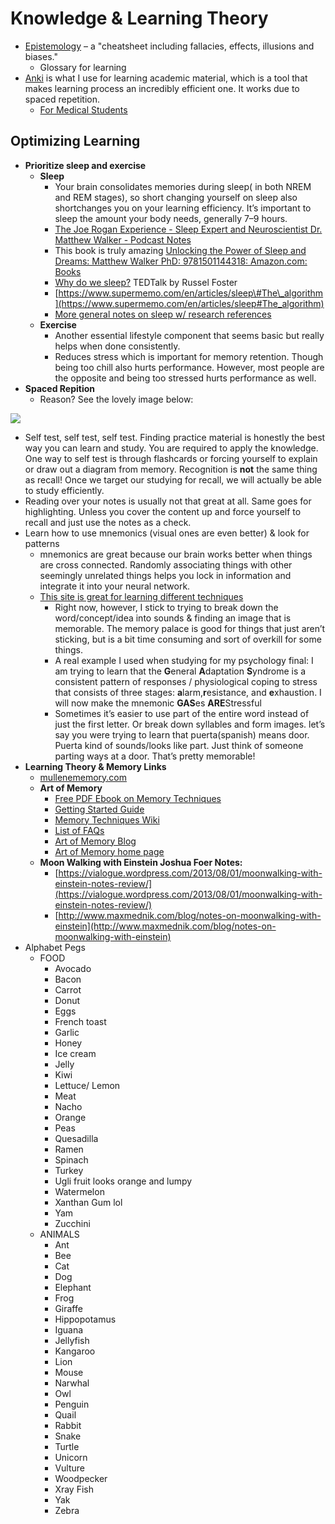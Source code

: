 # Knowledge & Learning Theory

* [Epistemology](https://wiki.xxiivv.com/#epistemology) – a "cheatsheet including fallacies, effects, illusions and biases."
  * Glossary for learning
* [Anki](https://apps.ankiweb.net) is what I use for learning academic material, which is a tool that makes learning process an incredibly efficient one. It works due to spaced repetition. 
  * [For Medical Students](https://www.reddit.com/r/medicalschoolanki/comments/bu4en7/the_longawaited_anking_overhaul/)

## Optimizing Learning

* **Prioritize sleep and exercise**
  * **Sleep**
    * Your brain consolidates memories during sleep\( in both NREM and REM stages\), so short changing yourself on sleep also shortchanges you on your learning efficiency. It’s important to sleep the amount your body needs, generally 7–9 hours. 
    * [The Joe Rogan Experience - Sleep Expert and Neuroscientist Dr. Matthew Walker - Podcast Notes](https://podcastnotes.org/2018/04/29/why-we-sleep/)
    * This book is truly amazing [Unlocking the Power of Sleep and Dreams: Matthew Walker PhD: 9781501144318: Amazon.com: Books](https://amzn.to/2sLOhtR)
    * [Why do we sleep?](https://www.ted.com/talks/russell_foster_why_do_we_sleep?language=en) TEDTalk by Russel Foster
    * [https://www.supermemo.com/en/articles/sleep\#The\_algorithm](https://www.supermemo.com/en/articles/sleep#The_algorithm)
    * [More general notes on sleep w/ research references](../health-and-fitness/sleep.md)
  * **Exercise**
    * Another essential lifestyle component that seems basic but really helps when done consistently. 
    * Reduces stress which is important for memory retention. Though being too chill also hurts performance. However, most people are the opposite and being too stressed hurts performance as well. 
* **Spaced Repition**
  * Reason? See the lovely image below:

![](https://qph.fs.quoracdn.net/main-qimg-981db170a48505f85c5befb3741d1308)

* Self test, self test, self test. Finding practice material is honestly the best way you can learn and study. You are required to apply the knowledge. One way to self test is through flashcards or forcing yourself to explain or draw out a diagram from memory. Recognition is **not** the same thing as recall! Once we target our studying for recall, we will actually be able to study efficiently.
* Reading over your notes is usually not that great at all. Same goes for highlighting. Unless you cover the content up and force yourself to recall and just use the notes as a check.
* Learn how to use mnemonics \(visual ones are even better\) & look for patterns
  * mnemonics are great because our brain works better when things are cross connected. Randomly associating things with other seemingly unrelated things helps you lock in information and integrate it into your neural network.
  * [This site is great for learning different techniques](https://artofmemory.com/)
    * Right now, however, I stick to trying to break down the word/concept/idea into sounds & finding an image that is memorable. The memory palace is good for things that just aren’t sticking, but is a bit time consuming and sort of overkill for some things.
    * A real example I used when studying for my psychology final: I am trying to learn that the **G**eneral **A**daptation **S**yndrome is a consistent pattern of responses / physiological coping to stress that consists of three stages: **a**larm,**r**esistance, and **e**xhaustion. I will now make the mnemonic **GAS**es **ARE**Stressful
    * Sometimes it’s easier to use part of the entire word instead of just the first letter. Or break down syllables and form images. let’s say you were trying to learn that puerta\(spanish\) means door. Puerta kind of sounds/looks like part. Just think of someone parting ways at a door. That’s pretty memorable!
* **Learning Theory & Memory Links**
  * [mullenememory.com](https://mullenmemory.com)
  * **Art of Memory**
    * [Free PDF Ebook on Memory Techniques ](https://artofmemory.com/ebook)
    * [Getting Started Guide  ](https://artofmemory.com/start)
    * [Memory Techniques Wiki  ](https://artofmemory.com/wiki/Main_Page)
    * [List of FAQs  ](https://artofmemory.com/faqs)
    * [Art of Memory Blog ](https://blog.artofmemory.com/)
    * [Art of Memory home page ](https://artofmemory.com/)
  * **Moon Walking with Einstein Joshua Foer Notes:**
    * [https://vialogue.wordpress.com/2013/08/01/moonwalking-with-einstein-notes-review/](https://vialogue.wordpress.com/2013/08/01/moonwalking-with-einstein-notes-review/) 
    * [http://www.maxmednik.com/blog/notes-on-moonwalking-with-einstein](http://www.maxmednik.com/blog/notes-on-moonwalking-with-einstein)
* Alphabet Pegs
  * FOOD
    * Avocado
    * Bacon
    * Carrot
    * Donut
    * Eggs
    * French toast
    * Garlic
    * Honey
    * Ice cream
    * Jelly
    * Kiwi
    * Lettuce/ Lemon
    * Meat
    * Nacho
    * Orange
    * Peas
    * Quesadilla
    * Ramen
    * Spinach
    * Turkey
    * Ugli fruit looks orange and lumpy
    * Watermelon
    * Xanthan Gum lol 
    * Yam
    * Zucchini
  * ANIMALS
    * Ant
    * Bee
    * Cat
    * Dog
    * Elephant
    * Frog 
    * Giraffe
    * Hippopotamus
    * Iguana
    * Jellyfish
    * Kangaroo
    * Lion
    * Mouse
    * Narwhal
    * Owl
    * Penguin
    * Quail
    * Rabbit
    * Snake
    * Turtle
    * Unicorn
    * Vulture
    * Woodpecker
    * Xray Fish
    * Yak
    * Zebra

